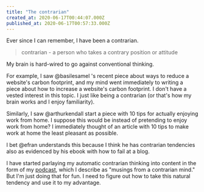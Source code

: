```yaml
---
title: "The contrarian"
created_at: 2020-06-17T00:44:07.000Z
published_at: 2020-06-17T00:57:33.000Z
---
```

Ever since I can remember, I have been a contrarian.

> contrarian - a person who takes a contrary position or attitude

My brain is hard-wired to go against conventional thinking. 

For example, I saw @basilesamel 's recent piece about ways to reduce a website's carbon footprint, and my mind went immediately to writing a piece about how to increase a website's carbon footprint. I don't have a vested interest in this topic. I just like being a contrarian (or that's how my brain works and I enjoy familiarity).

Similarly, I saw @arthurkendall start a piece with 10 tips for actually enjoying work from home. I suppose this would be instead of pretending to enjoy work from home? I immediately thought of an article with 10 tips to make work at home the least pleasant as possible. 

I bet @efran understands this because I think he has contrarian tendencies also as evidenced by his ebook with how to fail at a blog.

I have started parlaying my automatic contrarian thinking into content in the form of my [podcast](https://anchor.fm/brandon-wilson99), which I describe as "musings from a contrarian mind." But I'm just doing that for fun. I need to figure out how to take this natural tendency and use it to my advantage.
